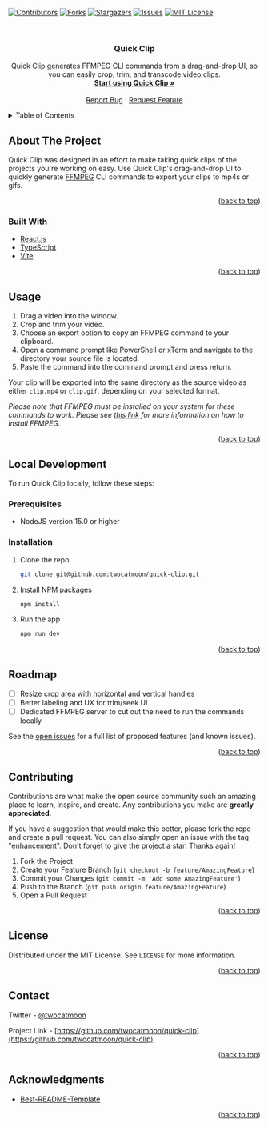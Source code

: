 <div id="top"></div>
 
[![Contributors][contributors-shield]][contributors-url]
[![Forks][forks-shield]][forks-url]
[![Stargazers][stars-shield]][stars-url]
[![Issues][issues-shield]][issues-url]
[![MIT License][license-shield]][license-url]



<!-- PROJECT LOGO -->
<br />
<div align="center">
  <h3 align="center">Quick Clip</h3>

  <p align="center">
    Quick Clip generates FFMPEG CLI commands from a drag-and-drop UI, so you can easily crop, trim, and transcode video clips.
    <br />
    <a href="https://twocatmoon.github.io/quick-clip/"><strong>Start using Quick Clip »</strong></a>
    <br />
    <br />
    <a href="https://github.com/twocatmoon/quick-clip/issues">Report Bug</a>
    ·
    <a href="https://github.com/twocatmoon/quick-clip/issues">Request Feature</a>
  </p>
</div>



<!-- TABLE OF CONTENTS -->
<details>
  <summary>Table of Contents</summary>
  <ol>
    <li>
      <a href="#about-the-project">About The Project</a>
      <ul>
        <li><a href="#built-with">Built With</a></li>
      </ul>
    </li>
    <li><a href="#usage">Usage</a></li>
    <li>
      <a href="#local-development">Local Development</a>
      <ul>
        <li><a href="#prerequisites">Prerequisites</a></li>
        <li><a href="#installation">Installation</a></li>
      </ul>
    </li>
    <li><a href="#roadmap">Roadmap</a></li>
    <li><a href="#contributing">Contributing</a></li>
    <li><a href="#license">License</a></li>
    <li><a href="#contact">Contact</a></li>
    <li><a href="#acknowledgments">Acknowledgments</a></li>
  </ol>
</details>



<!-- ABOUT THE PROJECT -->
## About The Project

Quick Clip was designed in an effort to make taking quick clips of the projects you're working on easy. 
Use Quick Clip's drag-and-drop UI to quickly generate [FFMPEG](https://ffmpeg.org/) CLI commands to export your clips to mp4s or gifs.

<p align="right">(<a href="#top">back to top</a>)</p>



### Built With

* [React.js](https://reactjs.org/)
* [TypeScript](https://www.typescriptlang.org/)
* [Vite](https://vitejs.dev/)

<p align="right">(<a href="#top">back to top</a>)</p>



<!-- USAGE -->
## Usage

1. Drag a video into the window.
2. Crop and trim your video.
3. Choose an export option to copy an FFMPEG command to your clipboard.
4. Open a command prompt like PowerShell or xTerm and navigate to the directory your source file is located.
5. Paste the command into the command prompt and press return.

Your clip will be exported into the same directory as the source video as either `clip.mp4` or `clip.gif`, depending on your selected format.

_Please note that FFMPEG must be installed on your system for these commands to work. Please see [this link](https://ffmpeg.org/download.html) for more information on how to install FFMPEG._

<p align="right">(<a href="#top">back to top</a>)</p>



<!-- LOCAL DEVELOPMENT -->
## Local Development

To run Quick Clip locally, follow these steps:

### Prerequisites

* NodeJS version 15.0 or higher

### Installation

1. Clone the repo
   ```sh
   git clone git@github.com:twocatmoon/quick-clip.git
   ```
2. Install NPM packages
   ```sh
   npm install
   ```
3. Run the app
   ```sh
   npm run dev
   ```

<p align="right">(<a href="#top">back to top</a>)</p>



<!-- ROADMAP -->
## Roadmap

- [ ] Resize crop area with horizontal and vertical handles
- [ ] Better labeling and UX for trim/seek UI
- [ ] Dedicated FFMPEG server to cut out the need to run the commands locally

See the [open issues](https://github.com/twocatmoon/quick-clip/issues) for a full list of proposed features (and known issues).

<p align="right">(<a href="#top">back to top</a>)</p>



<!-- CONTRIBUTING -->
## Contributing

Contributions are what make the open source community such an amazing place to learn, inspire, and create. Any contributions you make are **greatly appreciated**.

If you have a suggestion that would make this better, please fork the repo and create a pull request. You can also simply open an issue with the tag "enhancement".
Don't forget to give the project a star! Thanks again!

1. Fork the Project
2. Create your Feature Branch (`git checkout -b feature/AmazingFeature`)
3. Commit your Changes (`git commit -m 'Add some AmazingFeature'`)
4. Push to the Branch (`git push origin feature/AmazingFeature`)
5. Open a Pull Request

<p align="right">(<a href="#top">back to top</a>)</p>



<!-- LICENSE -->
## License

Distributed under the MIT License. See `LICENSE` for more information.

<p align="right">(<a href="#top">back to top</a>)</p>



<!-- CONTACT -->
## Contact

Twitter - [@twocatmoon](https://twitter.com/twocatmoon)

Project Link - [https://github.com/twocatmoon/quick-clip](https://github.com/twocatmoon/quick-clip)

<p align="right">(<a href="#top">back to top</a>)</p>



<!-- ACKNOWLEDGMENTS -->
## Acknowledgments

* [Best-README-Template](https://github.com/othneildrew/Best-README-Template)

<p align="right">(<a href="#top">back to top</a>)</p>



<!-- MARKDOWN LINKS & IMAGES -->
<!-- https://www.markdownguide.org/basic-syntax/#reference-style-links -->
[contributors-shield]: https://img.shields.io/github/contributors/twocatmoon/quick-clip.svg?style=for-the-badge
[contributors-url]: https://github.com/twocatmoon/quick-clip/graphs/contributors
[forks-shield]: https://img.shields.io/github/forks/twocatmoon/quick-clip.svg?style=for-the-badge
[forks-url]: https://github.com/twocatmoon/quick-clip/network/members
[stars-shield]: https://img.shields.io/github/stars/twocatmoon/quick-clip.svg?style=for-the-badge
[stars-url]: https://github.com/twocatmoon/quick-clip/stargazers
[issues-shield]: https://img.shields.io/github/issues/twocatmoon/quick-clip.svg?style=for-the-badge
[issues-url]: https://github.com/twocatmoon/quick-clip/issues
[license-shield]: https://img.shields.io/github/license/twocatmoon/quick-clip.svg?style=for-the-badge
[license-url]: https://github.com/twocatmoon/quick-clip/blob/master/LICENSE.txt
